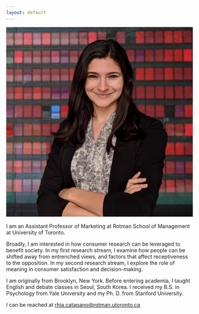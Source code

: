 ```yaml
---
layout: default
---
```


<img class="profile-picture" src="rhia_pro.jpg">

I am an Assistant Professor of Marketing at Rotman School of Management at University of Toronto. 

Broadly, I am interested in how consumer research can be leveraged to benefit society. In my first research stream, I examine how people can be shifted away from entrenched views, and factors that affect receptiveness to the opposition. In my second research stream, I explore the role of meaning in consumer satisfaction and decision-making.

I am originally from Brooklyn, New York. Before entering academia, I taught English and debate classes in Seoul, South Korea. I received my B.S. in Psychology from Yale University and my Ph. D. from Stanford University. 
 
I can be reached at [rhia.catapano@rotman.utoronto.ca](mailto:rhia.catapano@rotman.utoronto.ca)